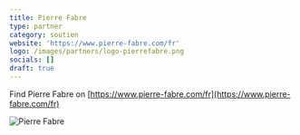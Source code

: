 ```yaml
---
title: Pierre Fabre
type: partner
category: soutien
website: 'https://www.pierre-fabre.com/fr'
logo: /images/partners/logo-pierrefabre.png
socials: []
draft: true
---
```


Find Pierre Fabre on [https://www.pierre-fabre.com/fr](https://www.pierre-fabre.com/fr)

![Pierre Fabre](/images/partners/logo-pierrefabre.png)

